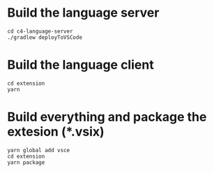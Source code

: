 # Build the language server

```
cd c4-language-server
./gradlew deployToVSCode
```

# Build the language client

```
cd extension
yarn
```

# Build everything and package the extesion (*.vsix)

```
yarn global add vsce
cd extension
yarn package
```
